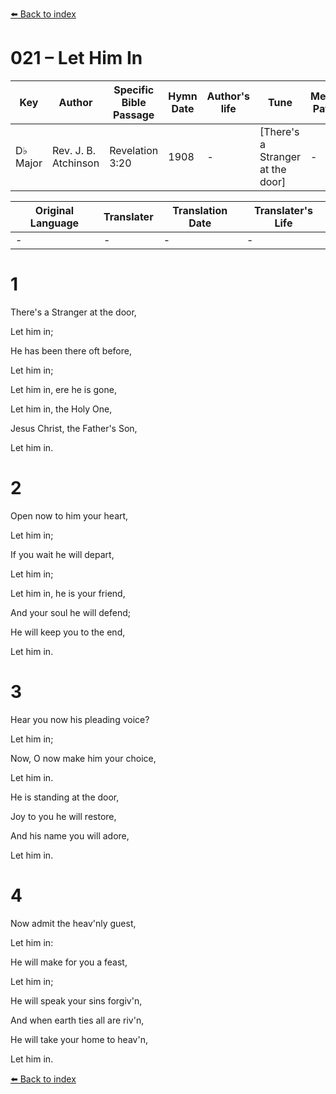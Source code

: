 [⬅️ Back to index](../README.md)

# 021 – Let Him In

Key | Author   | Specific Bible Passage     |Hymn Date |Author's life |Tune |Metrical Pattern   |Composer/Source
-- | --------- | ---------------------------|----------|--------------|-----|-------------------|-------------  
D♭ Major |Rev. J. B. Atchinson |Revelation 3:20 |1908 |- |[There's a Stranger at the door] |- |E. O. Excell

Original Language | Translater | Translation Date   | Translater's Life  
----------------- | --------- | --------------------|-------------     
\- |- |- |-




# 1

There's a Stranger at the door, 

Let him in;

He has been there oft before, 

Let him in;

Let him in, ere he is gone,

Let him in, the Holy One,

Jesus Christ, the Father's Son, 

Let him in.



# 2

Open now to him your heart,

Let him in;

If you wait he will depart,

Let him in;

Let him in, he is your friend,

And your soul he will defend;

He will keep you to the end, 

Let him in.



# 3

Hear you now his pleading voice?

Let him in;

Now, O now make him your choice,

Let him in.

He is standing at the door,

Joy to you he will restore,

And his name you will adore,

Let him in.



# 4

Now admit the heav'nly guest,

Let him in:

He will make for you a feast,

Let him in;

He will speak your sins forgiv'n,

And when earth ties all are riv'n,

He will take your home to heav'n,

Let him in.

[⬅️ Back to index](../README.md)
